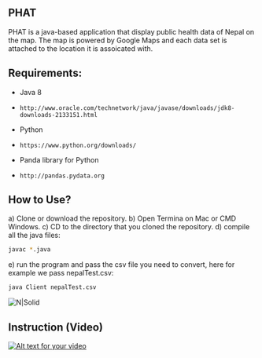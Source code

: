 
## PHAT
PHAT is a java-based application that display public health data of Nepal on the map. The map is powered by Google Maps and each data set is attached to the location it is assoicated with.


## Requirements:

  - Java 8 
  -     http://www.oracle.com/technetwork/java/javase/downloads/jdk8-downloads-2133151.html
  - Python  
  -     https://www.python.org/downloads/
  - Panda library for Python
  -     http://pandas.pydata.org

## How to Use?

a) Clone or download the repository. 
b) Open Termina on Mac or CMD Windows.
c) CD to the directory that you cloned the repository.
d) compile all the java files:
```sh
javac *.java
```
e) run the program and pass the csv file you need to convert, here for example we pass nepalTest.csv:
```sh
java Client nepalTest.csv
```

![N|Solid](http://ashtiani.io/wp-content/uploads/2017/03/Screen-Shot-2017-03-24-at-12.59.50-AM.png)

  

## Instruction (Video)

[![Alt text for your video](https://img.youtube.com/vi/-QPhYbgjChM/0.jpg)](https://www.youtube.com/watch?v=-QPhYbgjChM&feature=youtu.be)





